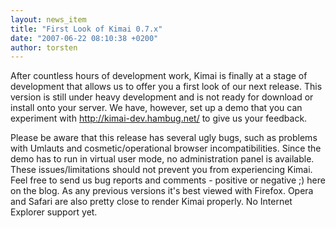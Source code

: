 ```yaml
---
layout: news_item
title: "First Look of Kimai 0.7.x"
date: "2007-06-22 08:10:38 +0200"
author: torsten
---
```


After countless hours of development work, Kimai is finally at a stage of development that allows us to offer you a first look of our next release.
This version is still under heavy development and is not ready for download or install onto your server.
We have, however, set up a demo that you can experiment with http://kimai-dev.hambug.net/ to give us your feedback.

Please be aware that this release has several ugly bugs, such as problems with Umlauts and cosmetic/operational browser incompatibilities.
Since the demo has to run in virtual user mode, no administration panel is available.
These issues/limitations should not prevent you from experiencing Kimai.
Feel free to send us bug reports and comments - positive or negative ;) here on the blog.
As any previous versions it's best viewed with Firefox.
Opera and Safari are also pretty close to render Kimai properly. No Internet Explorer support yet.